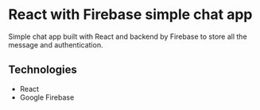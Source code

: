 # React with Firebase simple chat app

Simple chat app built with React and backend by Firebase to store all the message and authentication.

## Technologies

-   React
-   Google Firebase
